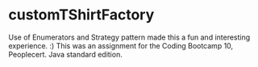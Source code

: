 # customTShirtFactory
Use of Enumerators and Strategy pattern made this a fun and interesting experience. :)
This was an assignment for the Coding Bootcamp 10, Peoplecert.
Java standard edition.
